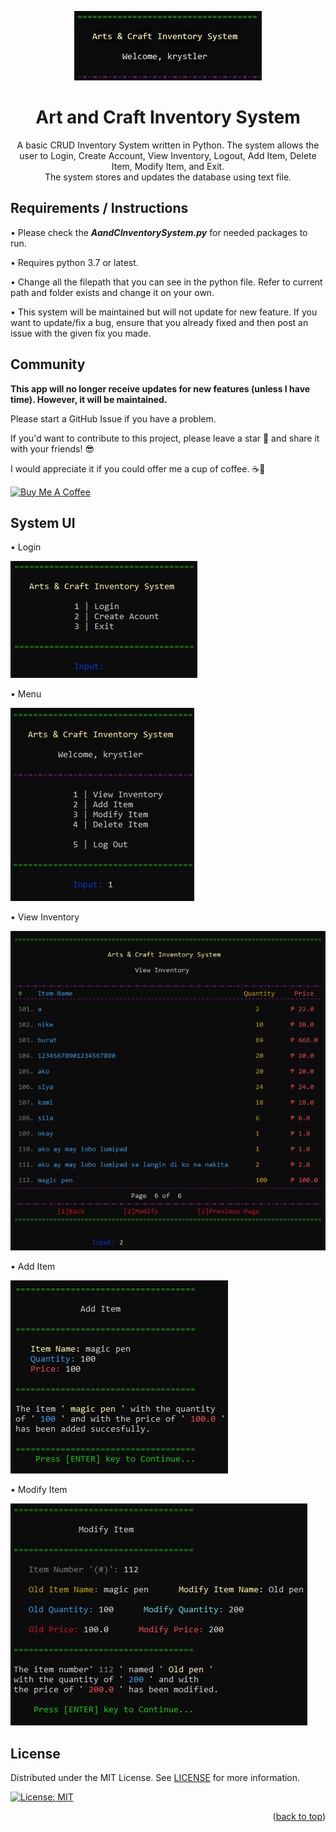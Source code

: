 <p align="center">
  <img width="auto" height="auto" src="/Resources/title.png">
</p>

<h1 align="center">
Art and Craft Inventory System
</h1>
<p align="center">
A basic CRUD Inventory System written in Python. The system allows the user to Login, Create Account, View Inventory, Logout, Add Item, Delete Item, Modify Item, and Exit.
<br>
The system stores and updates the database using text file.
</p>

## Requirements / Instructions
•	Please check the **_AandCInventorySystem.py_** for needed packages to run.

•	Requires python 3.7 or latest.

•	Change all the filepath that you can see in the python file. Refer to current path and folder exists and change it on your own.

•	This system will be maintained but will not update for new feature. If you want to update/fix a bug, ensure that you already fixed and then post an issue with the given fix you made.

## Community
**This app will no longer receive updates for new features (unless I have time). However, it will be maintained.** 

Please start a GitHub Issue if you have a problem.

If you'd want to contribute to this project, please leave a star 🌟 and share it with your friends! 😎

I would appreciate it if you could offer me a cup of coffee. ☕💖

<a href="https://www.buymeacoffee.com/Ozaki" target="_blank"><img src="https://cdn.buymeacoffee.com/buttons/lato-yellow.png" alt="Buy Me A Coffee" height="41" width="174"></a>

## System UI

•	Login

![](/Resources/login.png)

•	Menu

![](/Resources/menu.png)

•	View Inventory

![](/Resources/view.png)

•	Add Item

![](/Resources/additem.png)

•	Modify Item

![](/Resources/modifyitem.png)


## License

Distributed under the MIT License. See [LICENSE](/LICENSE) for more information.

[![License: MIT](https://img.shields.io/badge/License-MIT-yellow.svg)](/LICENSE)

<p align="right">(<a href="#top">back to top</a>)</p>
